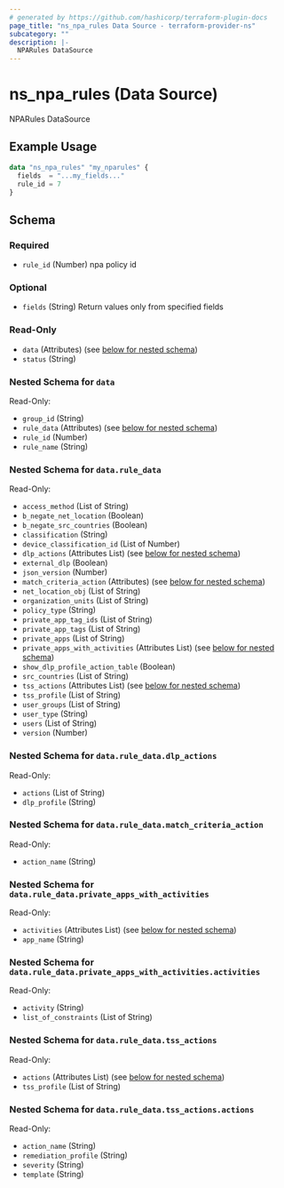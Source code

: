 ```yaml
---
# generated by https://github.com/hashicorp/terraform-plugin-docs
page_title: "ns_npa_rules Data Source - terraform-provider-ns"
subcategory: ""
description: |-
  NPARules DataSource
---
```


# ns_npa_rules (Data Source)

NPARules DataSource

## Example Usage

```terraform
data "ns_npa_rules" "my_nparules" {
  fields  = "...my_fields..."
  rule_id = 7
}
```

<!-- schema generated by tfplugindocs -->
## Schema

### Required

- `rule_id` (Number) npa policy id

### Optional

- `fields` (String) Return values only from specified fields

### Read-Only

- `data` (Attributes) (see [below for nested schema](#nestedatt--data))
- `status` (String)

<a id="nestedatt--data"></a>
### Nested Schema for `data`

Read-Only:

- `group_id` (String)
- `rule_data` (Attributes) (see [below for nested schema](#nestedatt--data--rule_data))
- `rule_id` (Number)
- `rule_name` (String)

<a id="nestedatt--data--rule_data"></a>
### Nested Schema for `data.rule_data`

Read-Only:

- `access_method` (List of String)
- `b_negate_net_location` (Boolean)
- `b_negate_src_countries` (Boolean)
- `classification` (String)
- `device_classification_id` (List of Number)
- `dlp_actions` (Attributes List) (see [below for nested schema](#nestedatt--data--rule_data--dlp_actions))
- `external_dlp` (Boolean)
- `json_version` (Number)
- `match_criteria_action` (Attributes) (see [below for nested schema](#nestedatt--data--rule_data--match_criteria_action))
- `net_location_obj` (List of String)
- `organization_units` (List of String)
- `policy_type` (String)
- `private_app_tag_ids` (List of String)
- `private_app_tags` (List of String)
- `private_apps` (List of String)
- `private_apps_with_activities` (Attributes List) (see [below for nested schema](#nestedatt--data--rule_data--private_apps_with_activities))
- `show_dlp_profile_action_table` (Boolean)
- `src_countries` (List of String)
- `tss_actions` (Attributes List) (see [below for nested schema](#nestedatt--data--rule_data--tss_actions))
- `tss_profile` (List of String)
- `user_groups` (List of String)
- `user_type` (String)
- `users` (List of String)
- `version` (Number)

<a id="nestedatt--data--rule_data--dlp_actions"></a>
### Nested Schema for `data.rule_data.dlp_actions`

Read-Only:

- `actions` (List of String)
- `dlp_profile` (String)


<a id="nestedatt--data--rule_data--match_criteria_action"></a>
### Nested Schema for `data.rule_data.match_criteria_action`

Read-Only:

- `action_name` (String)


<a id="nestedatt--data--rule_data--private_apps_with_activities"></a>
### Nested Schema for `data.rule_data.private_apps_with_activities`

Read-Only:

- `activities` (Attributes List) (see [below for nested schema](#nestedatt--data--rule_data--private_apps_with_activities--activities))
- `app_name` (String)

<a id="nestedatt--data--rule_data--private_apps_with_activities--activities"></a>
### Nested Schema for `data.rule_data.private_apps_with_activities.activities`

Read-Only:

- `activity` (String)
- `list_of_constraints` (List of String)



<a id="nestedatt--data--rule_data--tss_actions"></a>
### Nested Schema for `data.rule_data.tss_actions`

Read-Only:

- `actions` (Attributes List) (see [below for nested schema](#nestedatt--data--rule_data--tss_actions--actions))
- `tss_profile` (List of String)

<a id="nestedatt--data--rule_data--tss_actions--actions"></a>
### Nested Schema for `data.rule_data.tss_actions.actions`

Read-Only:

- `action_name` (String)
- `remediation_profile` (String)
- `severity` (String)
- `template` (String)
